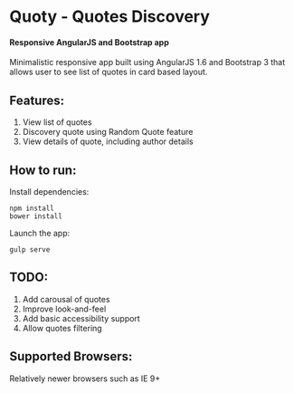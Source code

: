 # Quoty - Quotes Discovery
#### Responsive AngularJS and Bootstrap app

Minimalistic responsive app built using AngularJS 1.6 and
Bootstrap 3 that allows user to see list of quotes in
card based layout.

## Features:
1. View list of quotes
2. Discovery quote using Random Quote feature
3. View details of quote, including author details

## How to run:

Install dependencies:
```
npm install
bower install
```

Launch the app:
```
gulp serve
```

## TODO:
1. Add carousal of quotes
2. Improve look-and-feel
3. Add basic accessibility support
4. Allow quotes filtering

## Supported Browsers:
Relatively newer browsers such as IE 9+
